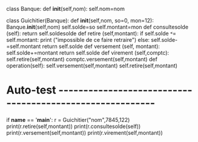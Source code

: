 

class Banque:
    def __init__(self,nom):
        self.nom=nom
       
class Guichitier(Banque):
  def __init__(self,nom, so=0, mon=12):
      Banque.__init__(self,nom)
      self.solde=so
      self.montant=mon
  def consultesolde (self):
      return self.soldesolde
  def retire (self,montant):
    if self.solde ˂= self.montant:
          print ("impossible de ce faire retraire")
      else:
        self.solde-=self.montant
      return self.solde
  def versement (self, montant):
                self.solde+=montant
     return self.solde
  def virement (self,comptc):
    self.retire(self,montant)
    comptc.versement(self,montant)
  def operation(self):
      self.versement(self,montant)
      self.retire(self,montant)
 # Auto-test ---------------------------------------------------------
if __name__ == '__main__':
r = Guichitier("nom",7845,122)
    print(r.retire(self,montant))
    print(r.consultesolde(self))
    print(r.versement(self,montant))
    print(r.virement(self,montant))
